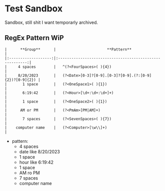 # Test Sandbox

Sandbox, still shit I want temporarly archived.



## RegEx Pattern WiP

    |      **Group**      |                       **Pattern**                        |
    |:-------------------:|:--------------------------------------------------------:|
    |     4 spaces        |   ^(?<FourSpaces>( ){4})                                 |
    |     8/20/2023       |   (?<Date>[0-3]?[0-9].[0-3]?[0-9].(?:[0-9]{2})?[0-9]{2}) |
    |       1 space       |   (?<OneSpace1>( ){1})                                   |
    |       6:19:42       |   (?<Hour>[\d+:\d+:\d+]+)                                |
    |       1 space       |   (?<OneSpace2>( ){1})                                   |
    |      AM or PM       |   (?<PmAm>[PM|AM]+)                                      |
    |       7 spaces      |   (?<SevenSpaces>( ){7})                                 |
    |    computer name    |   (?<Computer>[\w\\]+)                                   |

 - pattern:
   - 4 spaces
   - date like 8/20/2023        
   - 1 space
   - hour like 6:19:42
   - 1 space
   - AM ro PM
   - 7 spaces
   - computer name


